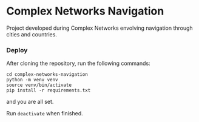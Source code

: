 # Complex Networks Navigation
Project developed during Complex Networks envolving navigation through cities and countries.

### Deploy
After cloning the repository, run the following commands:
```
cd complex-networks-navigation
python -m venv venv
source venv/bin/activate
pip install -r requirements.txt
```
and you are all set.

Run `deactivate` when finished.
